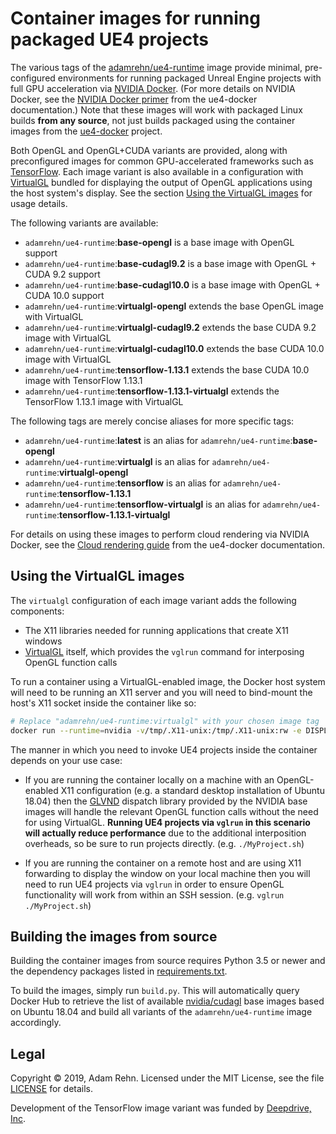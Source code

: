 Container images for running packaged UE4 projects
==================================================

The various tags of the [adamrehn/ue4-runtime](https://hub.docker.com/r/adamrehn/ue4-runtime) image provide minimal, pre-configured environments for running packaged Unreal Engine projects with full GPU acceleration via [NVIDIA Docker](https://github.com/NVIDIA/nvidia-docker). (For more details on NVIDIA Docker, see the [NVIDIA Docker primer](https://adamrehn.com/docs/ue4-docker/read-these-first/nvidia-docker-primer) from the ue4-docker documentation.) Note that these images will work with packaged Linux builds **from any source**, not just builds packaged using the container images from the [ue4-docker](https://github.com/adamrehn/ue4-docker) project.

Both OpenGL and OpenGL+CUDA variants are provided, along with preconfigured images for common GPU-accelerated frameworks such as [TensorFlow](https://www.tensorflow.org/). Each image variant is also available in a configuration with [VirtualGL](https://www.virtualgl.org/) bundled for displaying the output of OpenGL applications using the host system's display. See the section [Using the VirtualGL images](#using-the-VirtualGL-images) for usage details.

The following variants are available:

- `adamrehn/ue4-runtime`:**base-opengl** is a base image with OpenGL support
- `adamrehn/ue4-runtime`:**base-cudagl9.2** is a base image with OpenGL + CUDA 9.2 support
- `adamrehn/ue4-runtime`:**base-cudagl10.0** is a base image with OpenGL + CUDA 10.0 support
- `adamrehn/ue4-runtime`:**virtualgl-opengl** extends the base OpenGL image with VirtualGL
- `adamrehn/ue4-runtime`:**virtualgl-cudagl9.2** extends the base CUDA 9.2 image with VirtualGL
- `adamrehn/ue4-runtime`:**virtualgl-cudagl10.0** extends the base CUDA 10.0 image with VirtualGL
- `adamrehn/ue4-runtime`:**tensorflow-1.13.1** extends the base CUDA 10.0 image with TensorFlow 1.13.1
- `adamrehn/ue4-runtime`:**tensorflow-1.13.1-virtualgl** extends the TensorFlow 1.13.1 image with VirtualGL

The following tags are merely concise aliases for more specific tags:

- `adamrehn/ue4-runtime`:**latest** is an alias for `adamrehn/ue4-runtime`:**base-opengl**
- `adamrehn/ue4-runtime`:**virtualgl** is an alias for `adamrehn/ue4-runtime`:**virtualgl-opengl**
- `adamrehn/ue4-runtime`:**tensorflow** is an alias for `adamrehn/ue4-runtime`:**tensorflow-1.13.1**
- `adamrehn/ue4-runtime`:**tensorflow-virtualgl** is an alias for `adamrehn/ue4-runtime`:**tensorflow-1.13.1-virtualgl**

For details on using these images to perform cloud rendering via NVIDIA Docker, see the [Cloud rendering guide](https://adamrehn.com/docs/ue4-docker/use-cases/cloud-rendering) from the ue4-docker documentation.


## Using the VirtualGL images

The `virtualgl` configuration of each image variant adds the following components:

- The X11 libraries needed for running applications that create X11 windows
- [VirtualGL](https://www.virtualgl.org/) itself, which provides the `vglrun` command for interposing OpenGL function calls

To run a container using a VirtualGL-enabled image, the Docker host system will need to be running an X11 server and you will need to bind-mount the host's X11 socket inside the container like so:

```bash
# Replace "adamrehn/ue4-runtime:virtualgl" with your chosen image tag
docker run --runtime=nvidia -v/tmp/.X11-unix:/tmp/.X11-unix:rw -e DISPLAY adamrehn/ue4-runtime:virtualgl bash
```

The manner in which you need to invoke UE4 projects inside the container depends on your use case:

- If you are running the container locally on a machine with an OpenGL-enabled X11 configuration (e.g. a standard desktop installation of Ubuntu 18.04) then the [GLVND](https://github.com/NVIDIA/libglvnd) dispatch library provided by the NVIDIA base images will handle the relevant OpenGL function calls without the need for using VirtualGL. **Running UE4 projects via `vglrun` in this scenario will actually reduce performance** due to the additional interposition overheads, so be sure to run projects directly. (e.g. `./MyProject.sh`)

- If you are running the container on a remote host and are using X11 forwarding to display the window on your local machine then you will need to run UE4 projects via `vglrun` in order to ensure OpenGL functionality will work from within an SSH session. (e.g. `vglrun ./MyProject.sh`)


## Building the images from source

Building the container images from source requires Python 3.5 or newer and the dependency packages listed in [requirements.txt](https://github.com/adamrehn/ue4-runtime/blob/master/requirements.txt).

To build the images, simply run `build.py`. This will automatically query Docker Hub to retrieve the list of available [nvidia/cudagl](https://hub.docker.com/r/nvidia/cudagl) base images based on Ubuntu 18.04 and build all variants of the `adamrehn/ue4-runtime` image accordingly.


## Legal

Copyright &copy; 2019, Adam Rehn. Licensed under the MIT License, see the file [LICENSE](https://github.com/adamrehn/ue4-runtime/blob/master/LICENSE) for details.

Development of the TensorFlow image variant was funded by [Deepdrive, Inc](https://deepdrive.io/).
